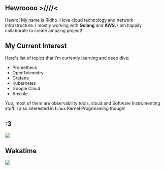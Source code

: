 ## Hewroooo >////<
Hewro! My name is Ridho. I love cloud technology and network infrastructure.
I mostly working with <b>Golang</b> and <b>AWS</b>. I am happily collaborate to create amazing project!

## My Current Interest
Here's list  of topics that i'm currently learning and deep dive:

- Prometheus
- OpenTelemetry
- Grafana
- Kubernetes
- Google Cloud
- Ansible

Yup, most of them are observability tools, cloud and Software Instrumenting stuff. I also interested in Linux Kernel Progrmaming though!

## :3 
<img src="https://moe-counter.glitch.me/get/@ridhogapx">

## Wakatime
<img src="https://github-readme-stats.vercel.app/api/wakatime?username=rageneko26&theme=outrun&custom_title=RageNeko26%27s%20Wakatime%20Stats&layout=compact&range=last_7_days&langs_count=10">
